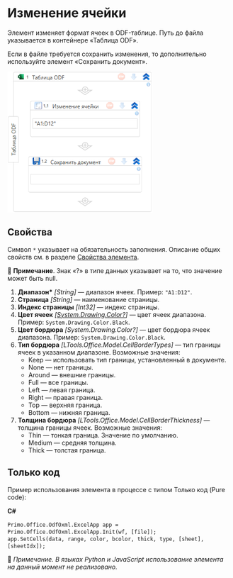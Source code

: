# Изменение ячейки

Элемент изменяет формат ячеек в ODF-таблице. Путь до файла указывается в контейнере «Таблица ODF».

Если в файле требуется сохранить изменения, то дополнительно используйте элемент «Сохранить документ».

![Элемент «Изменение ячейки»](<../../../../.gitbook/assets1/windows_items/odf-set-cell.png>)


## Свойства

Символ `*` указывает на обязательность заполнения. Описание общих свойств см. в разделе [Свойства элемента](https://docs.primo-rpa.ru/primo-rpa/primo-studio/process/elements#svoistva-elementa).

:small_blue_diamond: **Примечание**. Знак «?» в типе данных указывает на то, что значение может быть null.

1. **Диапазон\*** *[String]* — диапазон ячеек. Пример: `"A1:D12"`.
1. **Страница** *[String]* — наименование страницы.
1. **Индекс страницы** *[Int32]* — индекс страницы.
1. **Цвет ячеек** *[[System.Drawing.Color?](https://learn.microsoft.com/ru-ru/dotnet/api/system.drawing.color?view=net-5.0)]* — цвет ячеек диапазона. Пример: `System.Drawing.Color.Black`.
1. **Цвет бордюра** *[Sуstem.Drawing.Color?]* — цвет бордюра ячеек диапазона. Пример: `System.Drawing.Color.Black`.
1. **Тип бордюра** *[LTools.Office.Model.CellBorderTypes]* — тип границы ячеек в указанном диапазоне. Возможные значения:
   * Keep — использовать тип границы, установленный в документе.
   * None — нет границы.
   * Around — внешние границы.
   * Full — все границы.
   * Left — левая граница.
   * Right — правая граница.
   * Top — верхняя граница.
   * Bottom — нижняя граница.
1. **Толщина бордюра** *[LTools.Office.Model.CellBorderThickness]* — толщина границы ячеек. Возможные значения:
   * Thin — тонкая граница. Значение по умолчанию.
   * Medium — средняя толщина.
   * Thick — толстая граница.

## Только код
Пример использования элемента в процессе с типом Только код (Pure code):  

**C#**  
```
Primo.Office.OdfOxml.ExcelApp app = Primo.Office.OdfOxml.ExcelApp.Init(wf, [file]);
app.SetCells(data, range, color, bcolor, thick, type, [sheet], [sheetIdx]);
```

:small_orange_diamond: *Примечание. В языках Python и JavaScript использование элемента на данный момент не реализовано.*
